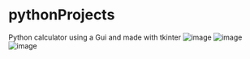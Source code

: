# pythonProjects
Python calculator using a Gui and made with tkinter ![image](https://user-images.githubusercontent.com/85563790/201535471-2291d34b-7ec9-4633-983b-7c51989e08f0.png)
![image](https://user-images.githubusercontent.com/85563790/201535494-d85a391c-98c0-41f7-b678-f3c658e3bdf5.png)
![image](https://user-images.githubusercontent.com/85563790/201535500-7c6de026-03ef-4ae8-84a3-0ee1fca20fc6.png)
